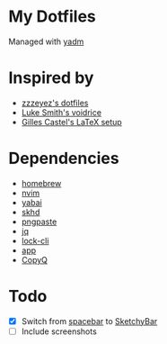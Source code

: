 # My Dotfiles
Managed with [yadm](https://yadm.io/)

# Inspired by
- [zzzeyez's dotfiles](https://github.com/zzzeyez/dots)
- [Luke Smith's voidrice](https://github.com/LukeSmithxyz/voidrice)
- [Gilles Castel's LaTeX setup](https://github.com/gillescastel/latex-snippets)

# Dependencies
- [homebrew](https://brew.sh/)
- [nvim](https://github.com/neovim/neovim)
- [yabai](https://github.com/koekeishiya/yabai)
- [skhd](https://github.com/koekeishiya/skhd)
- [pngpaste](https://github.com/jcsalterego/pngpaste)
- [jq](https://github.com/stedolan/jq)
- [lock-cli](https://github.com/sindresorhus/lock-cli)
- [app](https://github.com/craigsapp/app)
- [CopyQ](https://github.com/hluk/CopyQ)

# Todo
- [x] Switch from [spacebar](https://github.com/cmacrae/spacebar) to [SketchyBar](https://github.com/FelixKratz/SketchyBar)
- [ ] Include screenshots
